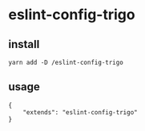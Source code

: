 # eslint-config-trigo

## install

`yarn add -D /eslint-config-trigo`

## usage

```
{
	"extends": "eslint-config-trigo"
}
```
